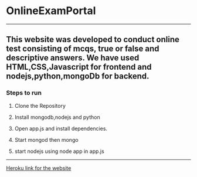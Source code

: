 # OnlineExamPortal
---
This website was developed to conduct online test consisting of mcqs, true or false and descriptive answers. We have used HTML,CSS,Javascript for frontend and nodejs,python,mongoDb for backend.
---
### Steps to run

1. Clone the Repository

2. Install mongodb,nodejs and python

3. Open app.js and install dependencies.

4. Start mongod then mongo

5. start nodejs using node app in app.js

---

[Heroku link for the website ](https://online-exam-portal-yasl.herokuapp.com/login)
